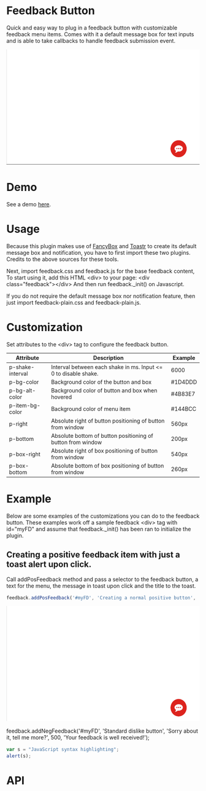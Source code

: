 Feedback Button
==================================

Quick and easy way to plug in a feedback button with customizable feedback menu items.
Comes with it a default message box for text inputs and is able to take callbacks to handle feedback submission event.

<img height="300px" width="531px" src="https://github.com/Kyeo1983/Feedback-Button/blob/master/sample/standard.gif"/>



Demo
=====

See a demo <a href="http://codepen.io/Kyeo1983/full/vKBjyQ" target="_blank">here</a>.



Usage
======

Because this plugin makes use of <a href="http://fancybox.net/" target="_blank">FancyBox</a> and <a href="https://github.com/CodeSeven/toastr" target="_blank">Toastr</a> to create its default message box and notification, you have to first import these two plugins.
Credits to the above sources for these tools.

Next, import feedback.css and feedback.js for the base feedback content, 
To start using it, add this HTML &lt;div&gt; to your page:     &lt;div class="feedback"&gt;&lt;/div&gt;
And then run feedback._init() on Javascript.

If you do not require the default message box nor notification feature, then just import feedback-plain.css and feedback-plain.js.


Customization
===============

Set attributes to the &lt;div&gt; tag to configure the feedback button.

|Attribute  | Description  | Example|
|------------- | ------------- | -------------|  
|p-shake-interval  | Interval between each shake in ms. Input <= 0 to disable shake.  |  6000|
|p-bg-color  | Background color of the button and box  | #1D4DDD|
|p-bg-alt-color  | Background color of button and box when hovered  | #4B83E7|
|p-item-bg-color  | Background color of menu item  | #144BCC|
|p-right  | Absolute right of button positioning of button from window | 560px|
|p-bottom  | Absolute bottom of button positioning of button from window | 200px|
|p-box-right  | Absolute right of box positioning of button from window | 540px|
|p-box-bottom  | Absolute bottom of box positioning of button from window | 260px|



Example
======

Below are some examples of the customizations you can do to the feedback button.
These examples work off a sample feedback &lt;div&gt; tag with id="myFD" and assume that feedback._init() has been ran to initialize the plugin.

Creating a positive feedback item with just a toast alert upon click.
------
Call addPosFeedback method and pass a selector to the feedback button, a text for the menu, the message in toast upon click and the title to the toast.
```javascript
feedback.addPosFeedback('#myFD', 'Creating a normal positive button', 'Glad that you like it!', 'Thank you'); 
```
<img height="300px" width="531px" src="https://github.com/Kyeo1983/Feedback-Button/blob/master/sample/addPosFeedback.gif"/>


feedback.addNegFeedback('#myFD', 'Standard dislike button', 'Sorry about it, tell me more?', 500, 'Your feedback is well received!'); 

```javascript
var s = "JavaScript syntax highlighting";
alert(s);
```


API
===============